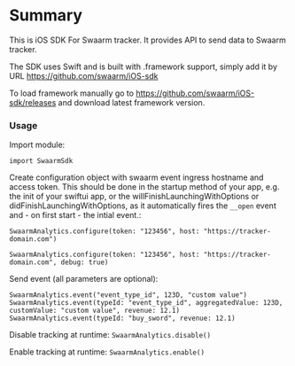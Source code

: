 # Summary

This is iOS SDK For Swaarm tracker. It provides API to send data to Swaarm tracker.

The SDK uses Swift and is built with .framework support, simply add it by URL https://github.com/swaarm/iOS-sdk

To load framework manually go to https://github.com/swaarm/iOS-sdk/releases and download latest framework version.


### Usage

Import module:

```
import SwaarmSdk
```

Create configuration object with swaarm event ingress hostname and access token.
This should be done in the startup method of your app, e.g. the init of your swiftui app, or the willFinishLaunchingWithOptions or didFinishLaunchingWithOptions, as it automatically fires the `__open` event and - on first start - the intial event.:
```
SwaarmAnalytics.configure(token: "123456", host: "https://tracker-domain.com")
  
SwaarmAnalytics.configure(token: "123456", host: "https://tracker-domain.com", debug: true)
```

Send event (all parameters are optional):
```
SwaarmAnalytics.event("event_type_id", 123D, "custom value")
SwaarmAnalytics.event(typeId: "event_type_id", aggregatedValue: 123D, customValue: "custom value", revenue: 12.1)
SwaarmAnalytics.event(typeId: "buy_sword", revenue: 12.1)
```


Disable tracking at runtime: `SwaarmAnalytics.disable()`

Enable tracking at runtime: `SwaarmAnalytics.enable()`
